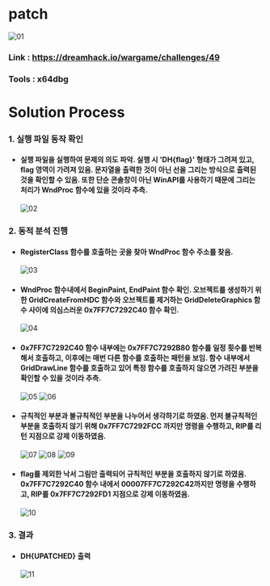 # **patch**

![01](https://github.com/idong00/ReversingStudy/blob/main/Problem10/Image/01.PNG?raw=true)
### Link : https://dreamhack.io/wargame/challenges/49
### Tools : x64dbg

# **Solution Process**
### 1. 실행 파일 동작 확인
  - #### 실행 파일을 실행하여 문제의 의도 파악. 실행 시 'DH{flag}' 형태가 그려져 있고, flag 영역이 가려져 있음. 문자열을 출력한 것이 아닌 선을 그리는 방식으로 출력된 것을 확인할 수 있음. 또한 단순 콘솔창이 아닌 WinAPI를 사용하기 때문에 그리는 처리가 WndProc 함수에 있을 것이라 추측.
    ![02](https://github.com/idong00/ReversingStudy/blob/main/Problem10/Image/02.PNG?raw=true)

### 2. 동적 분석 진행
  - #### RegisterClass 함수를 호출하는 곳을 찾아 WndProc 함수 주소를 찾음.
    ![03](https://github.com/idong00/ReversingStudy/blob/main/Problem10/Image/03.PNG?raw=true)

  - #### WndProc 함수내에서 BeginPaint, EndPaint 함수 확인. 오브젝트를 생성하기 위한 GridCreateFromHDC 함수와 오브젝트를 제거하는 GridDeleteGraphics 함수 사이에 의심스러운 0x7FF7C7292C40 함수 확인.
    ![04](https://github.com/idong00/ReversingStudy/blob/main/Problem10/Image/04.PNG?raw=true)

  - #### 0x7FF7C7292C40 함수 내부에는 0x7FF7C7292B80 함수를 일정 횟수를 반복해서 호출하고, 이후에는 매번 다른 함수를 호출하는 패턴을 보임. 함수 내부에서 GridDrawLine 함수를 호출하고 있어 특정 함수를 호출하지 않으면 가려진 부분을 확인할 수 있을 것이라 추측.
    ![05](https://github.com/idong00/ReversingStudy/blob/main/Problem10/Image/05.PNG?raw=true)
    ![06](https://github.com/idong00/ReversingStudy/blob/main/Problem10/Image/06.PNG?raw=true)

  - #### 규칙적인 부분과 불규칙적인 부분을 나누어서 생각하기로 하였음. 먼저 불규칙적인 부분을 호출하지 않기 위해 0x7FF7C7292FCC 까지만 명령을 수행하고, RIP를 리턴 지점으로 강제 이동하였음.
    ![07](https://github.com/idong00/ReversingStudy/blob/main/Problem10/Image/07.PNG?raw=true)
    ![08](https://github.com/idong00/ReversingStudy/blob/main/Problem10/Image/08.PNG?raw=true)
    ![09](https://github.com/idong00/ReversingStudy/blob/main/Problem10/Image/09.PNG?raw=true)

  - #### flag를 제외한 낙서 그림만 출력되어 규칙적인 부분을 호출하지 않기로 하였음. 0x7FF7C7292C40 함수 내에서 00007FF7C7292C42까지만 명령을 수행하고, RIP를 0x7FF7C7292FD1 지점으로 강제 이동하였음.
    ![10](https://github.com/idong00/ReversingStudy/blob/main/Problem10/Image/10.PNG?raw=true)
### 3. 결과
  - #### DH{UPATCHED} 출력
    ![11](https://github.com/idong00/ReversingStudy/blob/main/Problem10/Image/11.PNG?raw=true)
